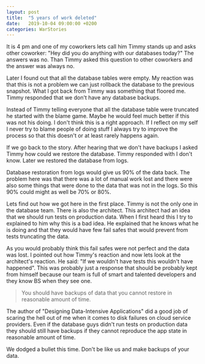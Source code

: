 ```yaml
---
layout: post
title:  "5 years of work deleted"
date:   2019-10-04 09:00:00 +0200
categories: WarStories
---
```


It is 4 pm and one of my coworkers lets call him Timmy stands up and asks other coworker: "Hey did you do anything with our databases today?" The answers was no. Than Timmy asked this question to other coworkers and the answer was always no.

Later I found out that all the database tables were empty. My reaction was that this is not a problem we can just rollback the database to the previous snapshot. What I got back from Timmy was something that floored me. Timmy responded that we don't have any database backups.

Instead of Timmy telling everyone that all the database table were truncated he started with the blame game. Maybe he would feel much better if this was not his doing. I don't think this is a right approach. If I reflect on my self I never try to blame people of doing stuff I always try to improve the process so that this doesn't or at least rarely happens again.

If we go back to the story. After hearing that we don't have backups I asked Timmy how could we restore the database. Timmy responded with I don't know. Later we restored the database from logs.

Database restoration from logs would give us 90% of the data back. The problem here was that there was a lot of manual work lost and there were also some things that were done to the data that was not in the logs. So this 90% could might as well be 70% or 80%.

Lets find out how we got here in the first place. Timmy is not the only one in the database team. There is also the architect. This architect had an idea that we should run tests on production data. When I first heard this I try to explained to him why this is a bad idea. He explained that he knows what he is doing and that they would have few fail safes that would prevent from tests truncating the data.

As you would probably think this fail safes were not perfect and the data was lost. I pointed out how Timmy's reaction and now lets look at the architect's reaction. He said: "If we wouldn't have tests this wouldn't have happened". This was probably just a response that should be probably kept from himself because our team is full of smart and talented developers and they know BS when they see one.

> You should have backups of data that you cannot restore in reasonable amount of time.

The author of "Designing Data-Intensive Applications" did a good job of scaring the hell out of me when it comes to disk failures on cloud service providers. Even if the database guys didn't run tests on production data they should still have backups if they cannot reproduce the app state in reasonable amount of time.

We dodged a bullet this time. Don't be like us and make backups of your data.

